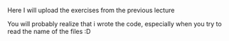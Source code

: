 Here I will upload the exercises from the previous lecture 

You will probably realize that i wrote the code, especially when you try to read the name of the files :D 
